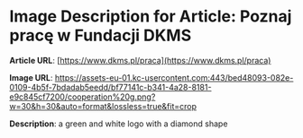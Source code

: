 # Image Description for Article: Poznaj pracę w Fundacji DKMS
**Article URL**: [https://www.dkms.pl/praca](https://www.dkms.pl/praca)

**Image URL**: https://assets-eu-01.kc-usercontent.com:443/bed48093-082e-0109-4b5f-7bdadab5eedd/bf77141c-b341-4a28-8181-e9c845cf7200/cooperation%20g.png?w=30&h=30&auto=format&lossless=true&fit=crop

**Description**: a green and white logo with a diamond shape
